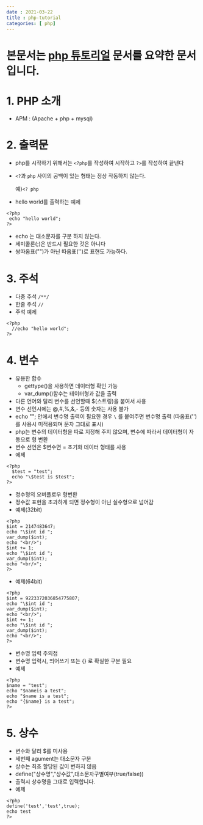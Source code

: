 ```yaml
---
date : 2021-03-22
title : php-tutorial
categories: [ php]
---
```


# 본문서는 [php 튜토리얼](https://www.everdevel.com/php/intro) 문서를 요약한 문서입니다.

# 1. PHP 소개
  - APM : (Apache + php + mysql)

# 2. 출력문
   - php를 시작하기 위해서는 `<?php`를 작성하여 시작하고 `?>`를 작성하여 끝낸다
   - `<?`과 `php` 사이의 공백이 있는 형태는 정상 작동하지 않는다.

       예)`<? php`
   - hello world를 출력하는 예제
   ```
   <?php
    echo "hello world";
   ?>
   ```
   - echo 는 대소문자를 구분 하지 않는다.
   - 세미콜론(;)은 반드시 필요한 것은 아니다
   - 쌍따옴표("")가 아닌 따옴표('')로 표현도 가능하다.

# 3. 주석
  - 다중 주석 `/**/`
  - 한줄 주석 `//`
  - 주석 예제
  ```
  <?php
    //echo "hello world";
  ?>
  ```

# 4. 변수
  - 유용한 함수
    - gettype()을 사용하면 데이터형 확인 가능
    - var_dump()함수는 테이터형과 값을 출력
  - 다른 언어와 달리 변수를 선언할때 $(스트링)을 붙여서 사용
  - 변수 선언시에는 @,#,%,&,- 등의 숫자는 사용 불가
  - echo ""; 안에서 변수명 출력이 필요한 경우 `\` 를 붙여주면 변수명 출력 (따옴표('')를 사용시 미적용되며 문자 그대로 표시)
  - php는 변수의 데이터형을 따로 지정해 주지 않으며, 변수에 따라서 데이터형이 자동으로 형 변환
  - 변수 선언은 $변수면 = 초기화 데이터 형태를 사용
  - 에제
  ```
  <?php
    $test = "test";
    echo "\$test is $test";
  ?>
  ```
  - 정수형의 오버플로우 형변환
  - 정수값 표현을 초과하게 되면 정수형이 아닌 실수형으로 넘어감
  - 예제(32bit)
  ```
  <?php
  $int = 2147483647;
  echo "\$int id ";
  var_dump($int);
  echo "<br/>";
  $int += 1;
  echo "\$int id ";
  var_dump($int);
  echo "<br/>";
  ?>
  ```
  - 예제(64bit)
  ```
  <?php
  $int = 9223372036854775807;
  echo "\$int id ";
  var_dump($int);
  echo "<br/>";
  $int += 1;
  echo "\$int id ";
  var_dump($int);
  echo "<br/>";
  ?>
  ```
  - 변수명 입력 주의점
  - 변수명 입력시, 띄어쓰기 또는 {} 로 확실한 구분 필요
  - 예제
  ```
  <?php
  $name = "test";
  echo "$nameis a test";
  echo "$name is a test";
  echo "{$name} is a test";
  ?>
  ```

# 5. 상수
  - 변수와 달리 $를 미사용
  - 세번째 agument는 대소문자 구분
  - 상수는 최초 할당된 값이 변하지 않음
  - define("상수명","상수값",대소문자구별여부(true/false))
  - 출력시 상수명을 그대로 입력합니다.
  - 예제
  ```
  <?php
  define('test','test',true);
  echo test
  ?>
  ```
